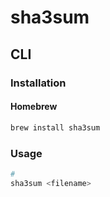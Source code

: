 # sha3sum

## CLI

### Installation

#### Homebrew

```sh
brew install sha3sum
```

### Usage

```sh
#
sha3sum <filename>
```
